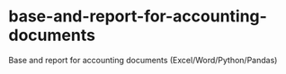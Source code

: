 # base-and-report-for-accounting-documents
Base and report for accounting documents (Excel/Word/Python/Pandas)
